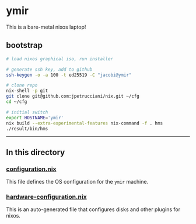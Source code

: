 # ymir

This is a bare-metal nixos laptop!

## bootstrap

```bash
# load nixos graphical iso, run installer

# generate ssh key, add to github
ssh-keygen -o -a 100 -t ed25519 -C "jacobi@ymir"

# clone repo
nix-shell -p git
git clone git@github.com:jpetrucciani/nix.git ~/cfg
cd ~/cfg

# initial switch
export HOSTNAME='ymir'
nix build --extra-experimental-features nix-command -f . hms
./result/bin/hms
```

---

## In this directory

### [configuration.nix](./configuration.nix)

This file defines the OS configuration for the `ymir` machine.

### [hardware-configuration.nix](./hardware-configuration.nix)

This is an auto-generated file that configures disks and other plugins for nixos.
